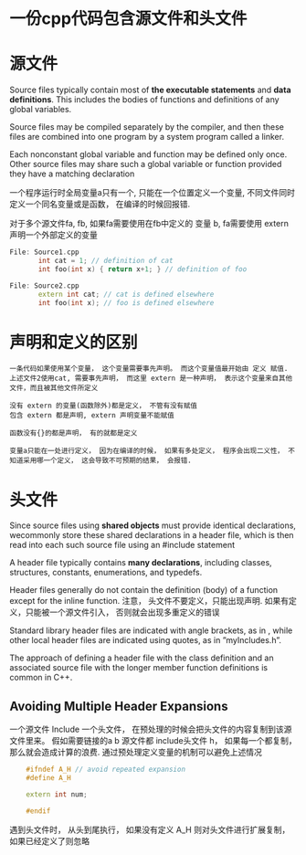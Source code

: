 # 一份cpp代码包含源文件和头文件

# 源文件
Source files typically contain most of **the executable statements** and **data definitions**.
This includes the bodies of functions and definitions of any global variables.

Source files may be compiled separately by the compiler, and then these files are combined into one program by a system program called a linker.

Each nonconstant global variable and function may be defined only once.
Other source files may share such a global variable or function provided they have a matching declaration

 一个程序运行时全局变量a只有一个, 只能在一个位置定义一个变量, 不同文件同时定义一个同名变量或是函数， 在编译的时候回报错.

 对于多个源文件fa, fb, 如果fa需要使用在fb中定义的 变量 b, fa需要使用 extern 声明一个外部定义的变量

 ```cpp
 File: Source1.cpp
        int cat = 1; // definition of cat
        int foo(int x) { return x+1; } // definition of foo

 File: Source2.cpp
        extern int cat; // cat is defined elsewhere
        int foo(int x); // foo is defined elsewhere

 ```

# 声明和定义的区别
    一条代码如果使用某个变量， 这个变量需要事先声明。 而这个变量值最开始由 定义 赋值.
    上述文件2使用cat, 需要事先声明， 而这里 extern 是一种声明， 表示这个变量来自其他文件，而且被其他文件所定义

    没有 extern 的变量(函数除外)都是定义， 不管有没有赋值
    包含 extern 都是声明, extern 声明变量不能赋值

    函数没有{}的都是声明， 有的就都是定义

    变量a只能在一处进行定义， 因为在编译的时候， 如果有多处定义， 程序会出现二义性， 不知道采用哪一个定义， 这会导致不可预期的结果， 会报错.

# 头文件
Since source files using **shared objects** must provide identical declarations, wecommonly store these shared declarations in a header file, which is then read into each such source file using an #include statement

A header file typically contains **many declarations**, including classes, structures, constants, enumerations, and typedefs.

Header files generally do not contain the definition (body) of a function except for the inline function.
注意， 头文件不要定义，只能出现声明. 如果有定义，只能被一个源文件引入， 否则就会出现多重定义的错误

Standard library header files are indicated with angle brackets, as in <iostream>, while other local header files are indicated using quotes, as in ”myIncludes.h”.

The approach of defining a header file with the class definition and an associated source file with the longer member function definitions is common in C++.

## Avoiding Multiple Header Expansions
一个源文件 Include 一个头文件， 在预处理的时候会把头文件的内容复制到该源文件里来。
假如需要链接的a b 源文件都 include头文件 h， 如果每一个都复制，那么就会造成计算的浪费.
通过预处理定义变量的机制可以避免上述情况
```cpp
    #ifndef A_H // avoid repeated expansion
    #define A_H

    extern int num;

    #endif
```
遇到头文件时， 从头到尾执行， 如果没有定义 A_H 则对头文件进行扩展复制， 如果已经定义了则忽略
